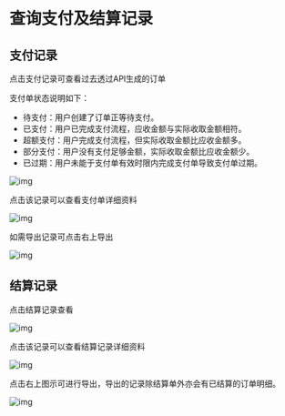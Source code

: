 # 查询支付及结算记录

## 支付记录

点击支付记录可查看过去透过API生成的订单

支付单状态说明如下：

- 待支付：用户创建了订单正等待支付。
- 已支付：用户已完成支付流程，应收金额与实际收取金额相符。
- 超额支付：用户完成支付流程，但实际收取金额比应收金额多。
- 部分支付：用户没有支付足够金额，实际收取金额比应收金额少。
- 已过期：用户未能于支付单有效时限内完成支付单导致支付单过期。

![img](https://support.Nexa.com/~gitbook/image?url=https%3A%2F%2F2287475285-files.gitbook.io%2F%7E%2Ffiles%2Fv0%2Fb%2Fgitbook-x-prod.appspot.com%2Fo%2Fspaces%252FSdMhazXkh30OBfLly0nW%252Fuploads%252F6SGjwDOvjG2JsFBji3NF%252Fimage.png%3Falt%3Dmedia%26token%3D035aefb7-f3f4-498e-a8d3-67a4b72ac5a3&width=768&dpr=4&quality=100&sign=8670d791&sv=2)

点击该记录可以查看支付单详细资料

![img](https://support.Nexa.com/~gitbook/image?url=https%3A%2F%2F2287475285-files.gitbook.io%2F%7E%2Ffiles%2Fv0%2Fb%2Fgitbook-x-prod.appspot.com%2Fo%2Fspaces%252FSdMhazXkh30OBfLly0nW%252Fuploads%252FL5iH994enSYUJH9mZWA7%252Fimage.png%3Falt%3Dmedia%26token%3Df5ce42a4-56d5-4f6d-a4be-1174229e6412&width=768&dpr=4&quality=100&sign=56dbac98&sv=2)

如需导出记录可点击右上导出

![img](https://support.Nexa.com/~gitbook/image?url=https%3A%2F%2F2287475285-files.gitbook.io%2F%7E%2Ffiles%2Fv0%2Fb%2Fgitbook-x-prod.appspot.com%2Fo%2Fspaces%252FSdMhazXkh30OBfLly0nW%252Fuploads%252FuoNzw8gQ4Ux7RztYAs8M%252Fimage.png%3Falt%3Dmedia%26token%3Db00bd44e-ca90-4cda-ba69-216c4e0fad6a&width=768&dpr=4&quality=100&sign=af3898b9&sv=2)

## 结算记录

点击结算记录查看

![img](https://support.Nexa.com/~gitbook/image?url=https%3A%2F%2F2287475285-files.gitbook.io%2F%7E%2Ffiles%2Fv0%2Fb%2Fgitbook-x-prod.appspot.com%2Fo%2Fspaces%252FSdMhazXkh30OBfLly0nW%252Fuploads%252FVThSUMHk7OteomD0Pnz5%252Fimage.png%3Falt%3Dmedia%26token%3De68bf33a-b4ef-45bd-a52e-f15f6fbdaef5&width=768&dpr=4&quality=100&sign=a3fcf593&sv=2)

点击该记录可以查看结算记录详细资料

![img](https://support.Nexa.com/~gitbook/image?url=https%3A%2F%2F2287475285-files.gitbook.io%2F%7E%2Ffiles%2Fv0%2Fb%2Fgitbook-x-prod.appspot.com%2Fo%2Fspaces%252FSdMhazXkh30OBfLly0nW%252Fuploads%252F38IcjTNaRxZfz1iP3UrN%252Fimage.png%3Falt%3Dmedia%26token%3D37b63ad7-05d2-45e3-9c50-b067a9011aeb&width=768&dpr=4&quality=100&sign=46c97e5c&sv=2)

点击右上图示可进行导出，导出的记录除结算单外亦会有已结算的订单明细。

![img](https://support.Nexa.com/~gitbook/image?url=https%3A%2F%2F2287475285-files.gitbook.io%2F%7E%2Ffiles%2Fv0%2Fb%2Fgitbook-x-prod.appspot.com%2Fo%2Fspaces%252FSdMhazXkh30OBfLly0nW%252Fuploads%252FgkdKbcjcVv5Lh07e05Vo%252Fimage.png%3Falt%3Dmedia%26token%3Daaca587e-94ba-4850-a783-7e4fdcbd1e18&width=768&dpr=4&quality=100&sign=17b73b06&sv=2)
